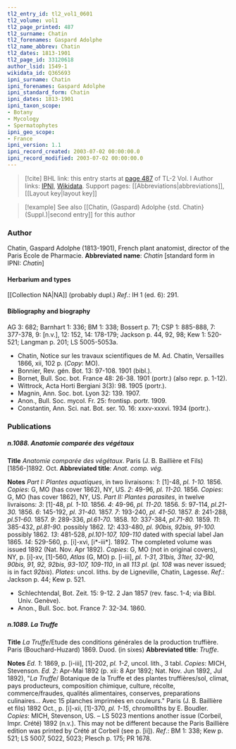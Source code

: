 ```yaml
---
tl2_entry_id: tl2_vol1_0601
tl2_volume: vol1
tl2_page_printed: 487
tl2_surname: Chatin
tl2_forenames: Gaspard Adolphe
tl2_name_abbrev: Chatin
tl2_dates: 1813-1901
tl2_page_id: 33120618
author_lsid: 1549-1
wikidata_id: Q365693
ipni_surname: Chatin
ipni_forenames: Gaspard Adolphe
ipni_standard_form: Chatin
ipni_dates: 1813-1901
ipni_taxon_scope: 
- Botany
- Mycology
- Spermatophytes
ipni_geo_scope: 
- France
ipni_version: 1.1
ipni_record_created: 2003-07-02 00:00:00.0
ipni_record_modified: 2003-07-02 00:00:00.0
---
```


> [!cite] BHL link: this entry starts at [page 487](https://www.biodiversitylibrary.org/page/33120618) of TL-2 Vol. I
> Author links: [IPNI](https://www.ipni.org/a/1549-1), [Wikidata](https://www.wikidata.org/wiki/Q365693). Support pages: [[Abbreviations|abbreviations]], [[Layout key|layout key]]

> [!example] See also [[Chatin, (Gaspard) Adolphe {std. Chatin} (Suppl.)|second entry]] for this author

### Author

Chatin, Gaspard Adolphe (1813-1901), French plant anatomist, director of the Paris Ecole de Pharmacie. 
**Abbreviated name**: *Chatin* \[standard form in IPNI: *Chatin*\]

#### Herbarium and types

[[Collection NA|NA]] (probably dupl.)
*Ref*.: IH 1 (ed. 6): 291.

#### Bibliography and biography

AG 3: 682; Barnhart 1: 336; BM 1: 338; Bossert p. 71; CSP 1: 885-888, 7: 377-378, 9: \[n.v.\], 12: 152, 14: 178-179; Jackson p. 44, 92, 98; Kew 1: 520-521; Langman p. 201; LS 5005-5053a.
- Chatin, Notice sur les travaux scientifiques de M. Ad. Chatin, Versailles 1866, xii, 102 p. (*Copy*: MO).
- Bonnier, Rev. gén. Bot. 13: 97-108. 1901 (bibl.).
- Bornet, Bull. Soc. bot. France 48: 26-38. 1901 (portr.) (also repr. p. 1-12).
- Wittrock, Acta Horti Bergiani 3(3): 98. 1905 (portr.).
- Magnin, Ann. Soc. bot. Lyon 32: 139. 1907.
- Anon., Bull. Soc. mycol. Fr. 25: frontisp. portr. 1909.
- Constantin, Ann. Sci. nat. Bot. ser. 10. 16: xxxv-xxxvi. 1934 (portr.).

### Publications

##### n.1088. Anatomie comparée des végétaux

**Title**
*Anatomie comparée des végétaux*. Paris (J. B. Baillière et Fils) \[1856-\]1892. Oct.
**Abbreviated title**: *Anat. comp. vég.*

**Notes**
*Part I: Plantes aquatiques*, in two livraisons:
*1*: \[1\]-48, *pl. 1-10.* 1856. *Copies*: G, MO (has cover 1862), NY, US.
*2*: 49-96, *pl. 11-20.* 1856. *Copies*: G, MO (has cover 1862), NY, US.
*Part II: Plantes parasites*, in twelve livraisons:
*3*: \[1\]-48, *pl. 1-10.* 1856.
*4*: 49-96, *pl. 11-20.* 1856.
*5*: 97-114, *pl.21-30.* 1856.
*6*: 145-192, *pl. 31-40.* 1857.
*7*: 193-240, *pl. 41-50.* 1857.
*8*: 241-288, *pl.51-60.* 1857.
*9*: 289-336, *pl.61-70.* 1858.
*10*: 337-384, *pl.71-80.* 1859.
*11*: 385-432, *pl.81-90.* possibly 1862.
*12*: 433-480, *pl. 90bis, 92bis, 91-100.* possibly 1862.
*13*: 481-528, *pl.101-107, 109-110* dated with special label Jan 1865.
*14*: 529-560, p. \[i\]-xvi, \[i\*-iii\*\]. 1892.
The completed volume was issued 1892 (Nat. Nov. Apr 1892). *Copies*: G, MO (not in original covers), NY, p. \[i\]-xv, \[1\]-560, *Atlas* (G, MO) p. \[i-iii\], *pl. 1-31, 31bis, 31ter, 32-90, 90bis, 91, 92, 92bis, 93-107, 109-110*, in all *113 pl*. (*pl. 108* was never issued; is in fact *92bis*). *Plates*: uncol. liths. by de Ligneville, Chatin, Lagesse.
*Ref*.: Jackson p. 44; Kew p. 521.
- Schlechtendal, Bot. Zeit. 15: 9-12. 2 Jan 1857 (rev. fasc. 1-4; via Bibl. Univ. Genève).
- Anon., Bull. Soc. bot. France 7: 32-34. 1860.

##### n.1089. La Truffe

**Title**
*La Truffe*/Etude des conditions générales de la production truffière. Paris (Bouchard-Huzard) 1869. Duod. (in sixes)
**Abbreviated title**: *Truffe*.

**Notes**
*Ed. 1*: 1869, p. \[i-iii\], \[1\]-202, *pl. 1-2*, uncol. lith., 3 tabl. *Copies*: MICH, Stevenson.
*Ed. 2*: Apr-Mai 1892 (p. xii: 8 Apr 1892; Nat. Nov. Jun 1892, Jul 1892), "*La Truffe*/ Botanique de la Truffe et des plantes truffières/sol, climat, pays producteurs, composition chimique, culture, récolte, commerce/fraudes, qualités alimentaires, conserves, preparations culinaires... Avec 15 planches imprimées en couleurs." Paris (J. B. Baillière et fils) 1892 Oct., p. \[i\]-xii, \[1\]-370, *pl. 1-15*, chromollths by E. Boudler.
*Copies*: MICH, Stevenson, US. – LS 5023 mentions another issue (Corbeil, Impr. Crété) 1892 (n.v.). This may not be different because the Paris Baillière edition was printed by Crété at Corbeil (see p. \[ii\]).
*Ref*.: BM 1: 338; Kew p. 521; LS 5007, 5022, 5023; Plesch p. 175; PR 1678.


